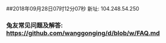 ##2018年09月28日07时12分07秒 新址: 104.248.54.250
### 兔友常见问题及解答: https://github.com/wanggonging/d/blob/w/FAQ.md
